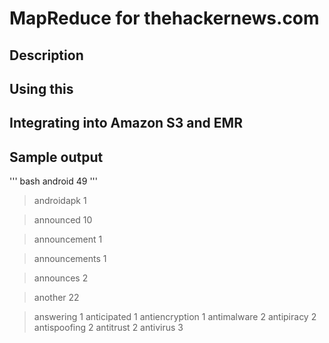 # MapReduce for thehackernews.com

## Description

## Using this

## Integrating into Amazon S3 and EMR

## Sample output


''' bash
android	49 '''
> androidapk	1

> announced	10

> announcement	1

> announcements	1

> announces	2

> another	22

> answering	1
> anticipated	1
> antiencryption	1
> antimalware	2
> antipiracy	2
> antispoofing	2
> antitrust	2
> antivirus	3
